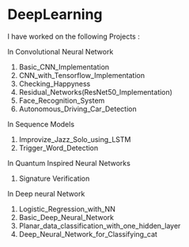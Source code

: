 # DeepLearning


I have worked on the following Projects :

In Convolutional Neural Network
1. Basic_CNN_Implementation
2. CNN_with_Tensorflow_Implementation
3. Checking_Happyness
4. Residual_Networks(ResNet50_Implementation)
5. Face_Recognition_System
6. Autonomous_Driving_Car_Detection

In Sequence Models 
1. Improvize_Jazz_Solo_using_LSTM
2. Trigger_Word_Detection

In Quantum Inspired Neural Networks
1. Signature Verification

In Deep neural Network
1. Logistic_Regression_with_NN
2. Basic_Deep_Neural_Network
3. Planar_data_classification_with_one_hidden_layer
4. Deep_Neural_Network_for_Classifying_cat


